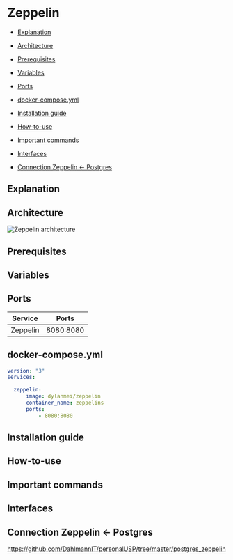 # Zeppelin

* [Explanation](#explanation)

* [Architecture](#architecture)

* [Prerequisites](#prerequisites)

* [Variables](#variables)

* [Ports](#ports)

* [docker-compose.yml](#dockercomposeyml)

* [Installation guide](#installation-guide)

* [How-to-use](#howtouse)

* [Important commands](#important-commands)

* [Interfaces](#interfaces)

* [Connection Zeppelin <- Postgres](#connection-zeppelin<-postgres)




## <a name="explanation"></a> Explanation 

## <a name="architecture"></a> Architecture
![Zeppelin architecture](https://miro.medium.com/max/638/0*nDidLEaoerUYvpKA.)

## Prerequisites

## Variables  

## Ports

Service | Ports 
--- | ---
Zeppelin | 8080:8080

## <a name="dockercomposeyml"></a> docker-compose.yml

```yml
version: "3"
services:

  zeppelin:
      image: dylanmei/zeppelin
      container_name: zeppelins
      ports:
          - 8080:8080
```

## Installation guide

## <a name="howtouse"></a> How-to-use

## Important commands

## Interfaces

## <a name="connection-zeppelin<-postgres"></a> Connection Zeppelin <- Postgres
https://github.com/DahlmannIT/personalUSP/tree/master/postgres_zeppelin

